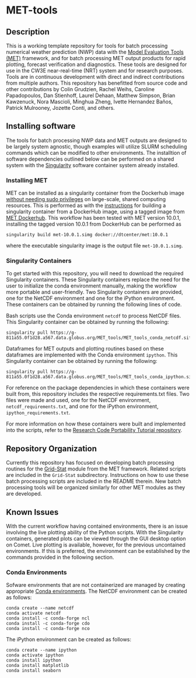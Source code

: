 # MET-tools

## Description
This is a working template repository for tools for batch processing numerical
weather prediction (NWP) data with the [Model Evaluation Tools (MET)](https://met.readthedocs.io/en/latest/index.html)
framework, and for batch processing MET output products for rapid plotting,
forecast verification and diagnostics. These tools are designed for use in the
CW3E near-real-time (NRT) system and for research purposes. Tools are in
continuous development with direct and indirect contributions from multiple
authors. This repository has benefitted from source code and other
contributions by Colin Grudzien, Rachel Weihs, Caroline Papadopoulos,
Dan Stienhoff, Laurel Dehaan, Matthew Simpson, Brian Kawzenuck, Nora Mascioli,
Minghua Zheng, Ivette Hernandez Ba&ntilde;os, Patrick Mulrooney, Jozette Conti, and others.

## Installing software
The tools for batch processing NWP data and MET outputs are designed to be
largely system agnostic, though examples will utilize SLURM scheduling commands
which can be modified to other environments. The installtion of software
dependencies outlined below can be performed on a shared system with the
[Singularity](https://docs.sylabs.io/guides/latest/user-guide/) software container
system already installed.

### Installing MET
MET can be installed as a singularity container from the Dockerhub image
[without needing sudo privileges](https://docs.sylabs.io/guides/latest/user-guide/introduction.html#security-and-privilege-escalation)
on large-scale, shared computing resources.  This is performed as with the
[instructions](https://docs.sylabs.io/guides/latest/user-guide/build_a_container.html#downloading-a-existing-container-from-docker-hub)
for building a singularity container from a DockerHub image, using a tagged image
from [MET Dockerhub](https://hub.docker.com/r/dtcenter/met). 
This workflow has been tested with MET version 10.0.1, installing the tagged version
10.0.1 from DockerHub can be performed as
```
singularity build met-10.0.1.simg docker://dtcenter/met:10.0.1
```
where the executable singularity image is the output file `met-10.0.1.simg`.

### Singularity Containers
To get started with this repository, you will need to download the required Singularity containers.
These Singularity containers replace the need for the user to initialize the 
conda environment manually, making the workflow more portable and user-friendly. Two Singularity 
containers are provided, one for the NetCDF environment and one for the 
iPython environment. These containers can be obtained by running the following lines of code.

Bash scripts use the Conda environment `netcdf` to process
NetCDF files. This Singularity container can be obtained by running the following:

```
singularity pull https://g-811a55.0f1d28.a567.data.globus.org/MET_tools/MET_tools_conda_netcdf.sif
```

Dataframes for MET outputs and plotting routines based on these dataframes
are implemented with the Conda environment `ipython`. This Singularity container 
can be obtained by running the following:
```
singularity pull https://g-811a55.0f1d28.a567.data.globus.org/MET_tools/MET_tools_conda_ipython.sif
```

For reference on the package dependencies in which these containers were built from, 
this repository includes the respective requirements.txt files. Two files were made 
and used, one for the NetCDF environment, `netcdf_requirements.txt`, and one for the 
iPython environment, `ipython_requirements.txt`.  

For more information on how these containers were built and implemented into the scripts, 
refer to the [Research Code Portability Tutorial repository](https://github.com/CW3E/Research-Code-Portability-Tutorial).

## Repository Organization
Currently this repository has focused on developing batch processing routines for
the [Grid-Stat](https://met.readthedocs.io/en/latest/Users_Guide/grid-stat.html)
module from the MET framework. Related scripts are included in the `Grid-Stat`
subdirectory. Instructions on how to use these batch processing scripts
are included in the README therein. New batch processing tools will be
organized similarly for other MET modules as they are developed.

## Known Issues
With the current workflow having contained environments, there is an 
issue involving the live plotting ability of the Python scripts. 
With the Singularity containers, generated plots can be viewed through 
the GUI desktop option on Comet. Live plotting is available, however, for 
the previous uncontained environments. If this is preferred, the 
environment can be established by the commands provided in the following section.

### Conda Environments
Sofware environments that are not containerized are managed 
by creating appropriate [Conda environments](https://docs.conda.io/projects/conda/en/latest/user-guide/tasks/manage-environments.html).
The NetCDF environment can be created as follows:
```
conda create --name netcdf
conda activate netcdf
conda install -c conda-forge ncl
conda install -c conda-forge cdo
conda install -c conda-forge nco
```

The iPython environment can be created as follows:
```
conda create --name ipython
conda activate ipython
conda install ipython
conda install matplotlib
conda install seaborn
```
